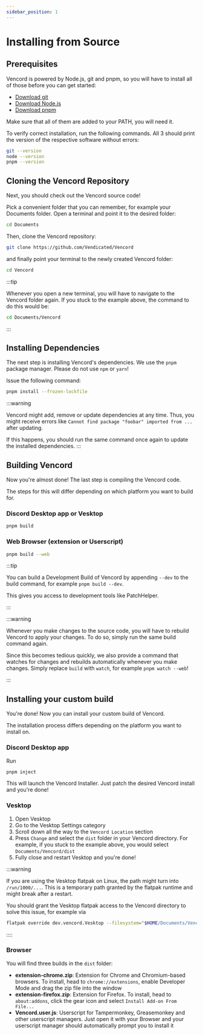 ```yaml
---
sidebar_position: 1
---
```


# Installing from Source

## Prerequisites

Vencord is powered by Node.js, git and pnpm, so you will have to install all of those before you can get started:
- [Download git](https://git-scm.com/downloads)
- [Download Node.js](https://nodejs.org/en/download/)
- [Download pnpm](https://pnpm.io/installation)

Make sure that all of them are added to your PATH, you will need it.

To verify correct installation, run the following commands. All 3 should print the version of the respective software without errors:
```sh
git --version
node --version
pnpm --version
```

## Cloning the Vencord Repository

Next, you should check out the Vencord source code!

Pick a convenient folder that you can remember, for example your Documents folder.
Open a terminal and point it to the desired folder:
```sh
cd Documents
```
Then, clone the Vencord repository:
```sh
git clone https://github.com/Vendicated/Vencord
```
and finally point your terminal to the newly created Vencord folder:
```sh
cd Vencord
```

:::tip

Whenever you open a new terminal, you will have to navigate to the Vencord folder again.
If you stuck to the example above, the command to do this would be:
```sh
cd Documents/Vencord
```

:::

## Installing Dependencies

The next step is installing Vencord's dependencies. We use the `pnpm` package manager. Please do not use `npm` or `yarn`!

Issue the following command:
```sh
pnpm install --frozen-lockfile
```

:::warning

Vencord might add, remove or update dependencies at any time.
Thus, you might receive errors like `Cannot find package "foobar" imported from ...` after updating.

If this happens, you should run the same command once again to update the installed dependencies.
:::

## Building Vencord

Now you're almost done! The last step is compiling the Vencord code.

The steps for this will differ depending on which platform you want to build for.

### Discord Desktop app or Vesktop

```sh
pnpm build
```

### Web Browser (extension or Userscript)

```sh
pnpm build --web
```

:::tip

You can build a Development Build of Vencord by appending `--dev` to the build command, for example `pnpm build --dev`.

This gives you access to development tools like PatchHelper.

:::

:::warning

Whenever you make changes to the source code, you will have to rebuild Vencord to apply your changes.
To do so, simply run the same build command again.

Since this becomes tedious quickly, we also provide a command that watches for changes and rebuilds automatically whenever you make changes.
Simply replace `build` with `watch`, for example `pnpm watch --web`!

:::

## Installing your custom build

You're done! Now you can install your custom build of Vencord.

The installation process differs depending on the platform you want to install on.

### Discord Desktop app

Run
```sh
pnpm inject
```
This will launch the Vencord Installer. Just patch the desired Vencord install and you're done!

### Vesktop

1. Open Vesktop
2. Go to the Vesktop Settings category
3. Scroll down all the way to the `Vencord Location` section
4. Press `Change` and select the `dist` folder in your Vencord directory. For example, if you stuck to the example above, you would select `Documents/Vencord/dist`
5. Fully close and restart Vesktop and you're done!

:::warning

If you are using the Vesktop flatpak on Linux, the path might turn into `/run/1000/...`.
This is a temporary path granted by the flatpak runtime and might break after a restart.

You should grant the Vesktop flatpak access to the Vencord directory to solve this issue, for example via
```sh
flatpak override dev.vencord.Vesktop --filesystem="$HOME/Documents/Vencord"
```

::::

### Browser

You will find three builds in the `dist` folder:
- **extension-chrome.zip**: Extension for Chrome and Chromium-based browsers. To install, head to `chrome://extensions`, enable Developer Mode and drag the zip file into the window
- **extension-firefox.zip**: Extension for Firefox. To install, head to `about:addons`, click the gear icon and select `Install Add-on From File...`
- **Vencord.user.js**: Userscript for Tampermonkey, Greasemonkey and other userscript managers. Just open it with your Browser and your userscript manager should automatically prompt you to install it